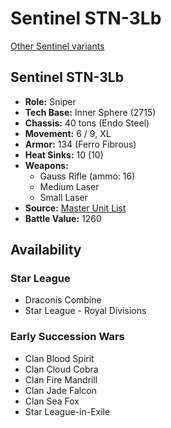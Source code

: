 # Sentinel STN-3Lb

[Other Sentinel variants](../sentinel.md)

## Sentinel STN-3Lb
- **Role:** Sniper
- **Tech Base:** Inner Sphere (2715)
- **Chassis:** 40 tons (Endo Steel)
- **Movement:** 6 / 9, XL
- **Armor:** 134 (Ferro Fibrous)
- **Heat Sinks:** 10 (10)
- **Weapons:**
  - Gauss Rifle (ammo: 16)
  - Medium Laser
  - Small Laser
- **Source:** [Master Unit List](http://masterunitlist.info/Unit/Details/2861/sentinel-stn-3lb)
- **Battle Value:** 1260

## Availability

### Star League
- Draconis Combine
- Star League - Royal Divisions

### Early Succession Wars
- Clan Blood Spirit
- Clan Cloud Cobra
- Clan Fire Mandrill
- Clan Jade Falcon
- Clan Sea Fox
- Star League-in-Exile

